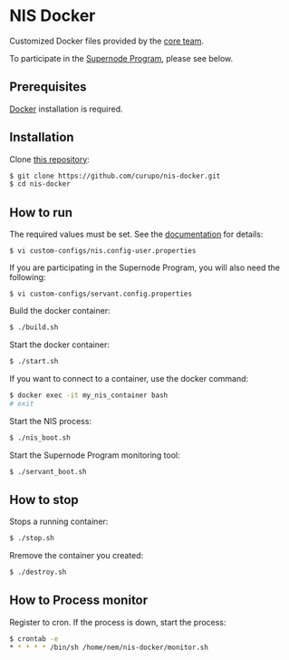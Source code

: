 # NIS Docker

Customized Docker files provided by the [core team](https://github.com/NemProject/nem-docker).

To participate in the [Supernode Program](https://docs.nem.io/pages/Guides/supernode-program/docs.en.html), please see below.


## Prerequisites

[Docker](https://docs.docker.com/get-docker/) installation is required.

## Installation

Clone [this repository](https://github.com/curupo/nis-docker):

```bash
$ git clone https://github.com/curupo/nis-docker.git
$ cd nis-docker
```

## How to run

The required values must be set. See the [documentation](https://docs.nem.io/pages/) for details:


```text
$ vi custom-configs/nis.config-user.properties
```

If you are participating in the Supernode Program, you will also need the following:

```text
$ vi custom-configs/servant.config.properties
```

Build the docker container:

```bash
$ ./build.sh
```

Start the docker container:

```bash
$ ./start.sh
```

If you want to connect to a container, use the docker command:

```bash
$ docker exec -it my_nis_container bash
# exit
```

Start the NIS process:

```bash
$ ./nis_boot.sh
```

Start the Supernode Program monitoring tool:

```bash
$ ./servant_boot.sh
```

## How to stop

Stops a running container:

```bash
$ ./stop.sh
```

Rremove the container you created:

```bash
$ ./destroy.sh
```

## How to Process monitor

Register to cron. If the process is down, start the process:

```bash
$ crontab -e
* * * * * /bin/sh /home/nem/nis-docker/monitor.sh
```
